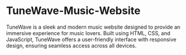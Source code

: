 # TuneWave-Music-Website
TuneWave is a sleek and modern music website designed to provide an immersive experience for music lovers. Built using HTML, CSS, and JavaScript, TuneWave offers a user-friendly interface with responsive design, ensuring seamless access across all devices.
